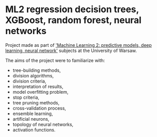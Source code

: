 # ML2 regression decision trees, XGBoost, random forest, neural networks

Project made as part of ['Machine Learning 2: predictive models, deep learning, neural network'](https://usosweb.wne.uw.edu.pl/kontroler.php?_action=katalog2/przedmioty/pokazPrzedmiot&prz_kod=2400-DS2ML2) subjects at the University of Warsaw.

The aims of the project were to familiarize with:
- tree-building methods, 
- division algorithms,
- division criteria, 
- interpretation of results, 
- model overfitting problem, 
- stop criteria, 
- tree pruning methods, 
- cross-validation process,
- ensemble learning,
- artificial neurons, 
- topology of neural networks,
- activation functions.
